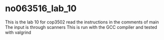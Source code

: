 # no063516_lab_10
This is the lab 10 for cop3502
read the instructions in the comments of main 
The input is through scanners
This is run with the GCC compiler and tested with valgrind